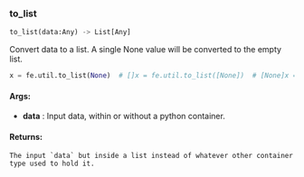 

### to_list
```python
to_list(data:Any) -> List[Any]
```
Convert data to a list. A single None value will be converted to the empty list.


```python
x = fe.util.to_list(None)  # []x = fe.util.to_list([None])  # [None]x = fe.util.to_list(7)  # [7]x = fe.util.to_list([7, 8])  # [7,8]x = fe.util.to_list({7})  # [7]x = fe.util.to_list((7))  # [7]x = fe.util.to_list({'a': 7})  # [{'a': 7}]
```




#### Args:

* **data** :  Input data, within or without a python container.

#### Returns:
    The input `data` but inside a list instead of whatever other container type used to hold it.
